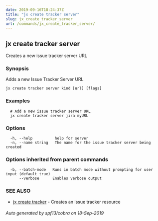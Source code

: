 ```yaml
---
date: 2019-09-16T18:24:37Z
title: "jx create tracker server"
slug: jx_create_tracker_server
url: /commands/jx_create_tracker_server/
---
```

## jx create tracker server

Creates a new issue tracker server URL

### Synopsis

Adds a new Issue Tracker Server URL

```
jx create tracker server kind [url] [flags]
```

### Examples

```
  # Add a new issue tracker server URL
  jx create tracker server jira myURL
```

### Options

```
  -h, --help          help for server
  -n, --name string   The name for the issue tracker server being created
```

### Options inherited from parent commands

```
  -b, --batch-mode   Runs in batch mode without prompting for user input (default true)
      --verbose      Enables verbose output
```

### SEE ALSO

* [jx create tracker](/commands/jx_create_tracker/)	 - Creates an issue tracker resource

###### Auto generated by spf13/cobra on 18-Sep-2019
